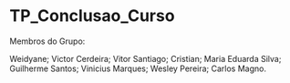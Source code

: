# TP_Conclusao_Curso

Membros do Grupo:

Weidyane;
Victor Cerdeira;
Vitor Santiago;
Cristian;
Maria Eduarda Silva;
Guilherme Santos;
Vinicius Marques;
Wesley Pereira;
Carlos Magno.

